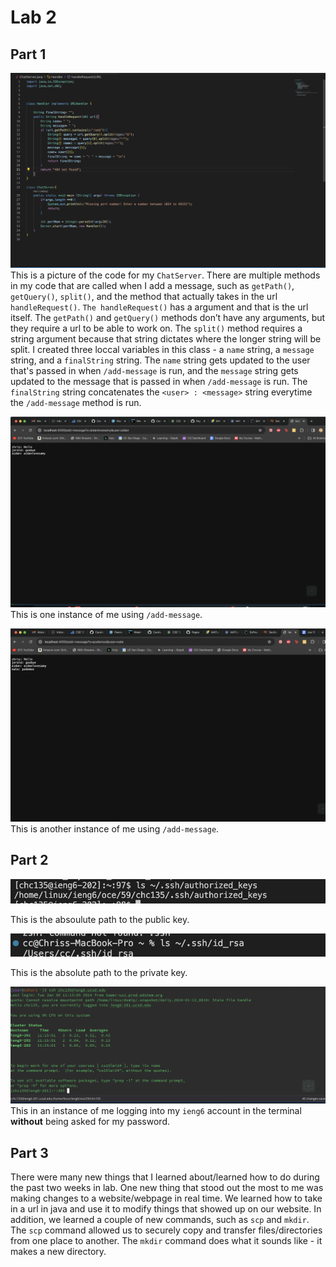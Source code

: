 # **Lab 2** 
## **Part 1**
![Image](chatServer.png)
This is a picture of the code for my `ChatServer`. There are multiple methods in my code that are called when I add a message, such as `getPath()`, `getQuery()`, `split()`, and the method that actually takes in the url `handleRequest()`. `The handleRequest()` has a argument and that is the url itself. The `getPath()` and `getQuery()` methods don’t have any arguments, but they require a url to be able to work on. The `split()` method requires a string argument because that string dictates where the longer string will be split. I created three loccal variables in this class - a `name` string, a `message` string, and a `finalString` string. The `name` string gets updated to the user that's passed in when `/add-message` is run, and the `message` string gets updated to the message that is passed in when `/add-message` is run. The `finalString` string concatenates the `<user> : <message>` string everytime the `/add-message` method is run.

![Image](add1.png)
This is one instance of me using `/add-message`.

![Image](add2.png)
This is another instance of me using `/add-message`.


## **Part 2**
![Image](abspath.png)

This is the absoulute path to the public key.

![Image](privabs.png)

This is the absolute path to the private key.

![Image](loginnopass.png)
This in an instance of me logging into my `ieng6` account in the terminal **without** being asked for my password.

## **Part 3**
There were many new things that I learned about/learned how to do during the past two weeks in lab. One new thing that stood out the most to me was making changes to a website/webpage in real time. We learned how to take in a url in java and use it to modify things that showed up on our website. In addition, we learned a couple of new commands, such as `scp` and `mkdir`. The `scp` command allowed us to securely copy and transfer files/directories from one place to another. The `mkdir` command does what it sounds like - it makes a new directory.

